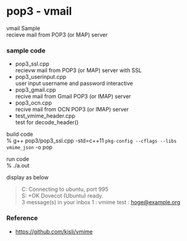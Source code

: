 pop3 - vmail
===============

vmail Sample <br/>
recieve mail from POP3 (or MAP) server <br/>

### sample code 
- pop3_ssl.cpp <br/>
recievw mail from POP3 (or MAP) server with SSL <br/>
- pop3_userinput.cpp <br/>
user input username and password interactive
- pop3_gmail.cpp <br/>
recive mail from Gmail POP3 (or IMAP) server <br/>
- pop3_ocn.cpp <br/>
recive mail from OCN POP3 (or IMAP) server <br/>
- test_vmime_header.cpp <br/>
test for decode_header() <br/>


build code <br/>
  % g++ pop3/pop3_ssl.cpp -std=c++11 `pkg-config --cflags --libs vmime_json`  -o pop <br/>  

run code <br/>
% ./a.out

display as below <br/>
> C: Connecting to ubuntu, port 995 <br/>
> S: +OK Dovecot (Ubuntu) ready.  <br/>
> 3 message(s) in your inbox
>  1 : vmime test : hoge@example.org


### Reference <br/>
- https://github.com/kisli/vmime

